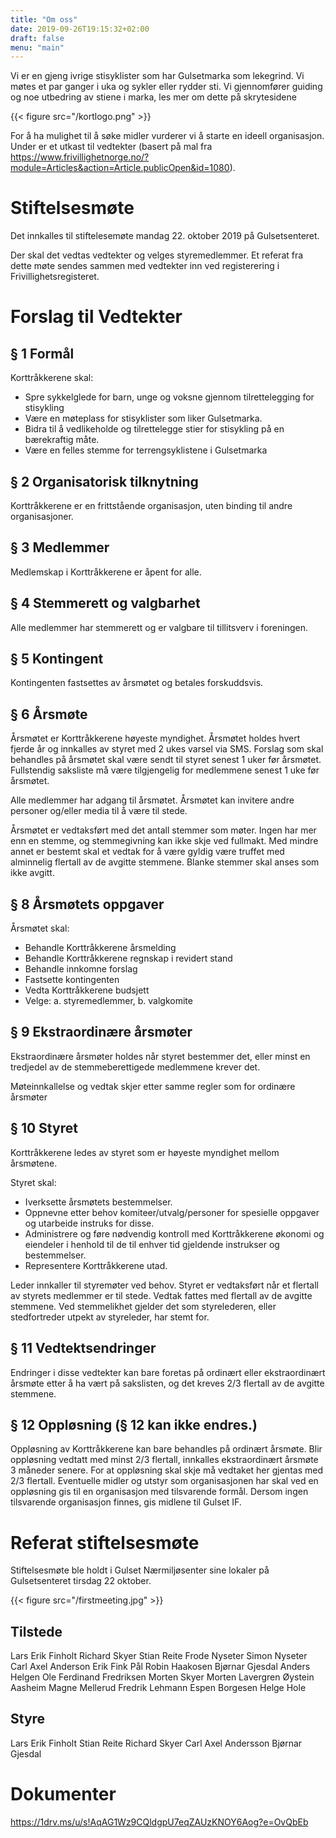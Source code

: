 ```yaml
---
title: "Om oss"
date: 2019-09-26T19:15:32+02:00
draft: false
menu: "main"
--- 
```


Vi er en gjeng ivrige stisyklister som har Gulsetmarka som lekegrind. Vi møtes et par ganger i uka og sykler eller rydder sti. Vi gjennomfører guiding og noe utbedring av stiene i marka, les mer om dette på skrytesidene

{{< figure src="/kortlogo.png" >}}

For å ha mulighet til å søke midler vurderer vi å starte en ideell organisasjon. Under er et utkast til vedtekter (basert på mal fra https://www.frivillighetnorge.no/?module=Articles&action=Article.publicOpen&id=1080).

# Stiftelsesmøte
Det innkalles til stiftelesemøte mandag 22. oktober 2019 på Gulsetsenteret.

Der skal det vedtas vedtekter og velges styremedlemmer. Et referat fra dette møte sendes sammen med vedtekter inn ved registerering i Frivillighetsregisteret.



# Forslag til Vedtekter

## § 1 Formål
Korttråkkerene skal: 

- Spre sykkelglede for barn, unge og voksne gjennom tilrettelegging for stisykling 
- Være en møteplass for stisyklister som liker Gulsetmarka. 
- Bidra til å vedlikeholde og tilrettelegge stier for stisykling på en bærekraftig måte. 
- Være en felles stemme for terrengsyklistene i Gulsetmarka 

## § 2 Organisatorisk tilknytning
Korttråkkerene er en frittstående organisasjon, uten binding til andre organisasjoner.

## § 3 Medlemmer
Medlemskap i Korttråkkerene er åpent for alle.

## § 4 Stemmerett og valgbarhet
Alle medlemmer har stemmerett og er valgbare til tillitsverv i foreningen.

## § 5 Kontingent
Kontingenten fastsettes av årsmøtet og betales forskuddsvis.

## § 6 Årsmøte
Årsmøtet er Korttråkkerene høyeste myndighet. Årsmøtet holdes hvert fjerde år og innkalles av styret med 2 ukes varsel via SMS. Forslag som skal behandles på årsmøtet skal være sendt til styret senest 1 uker før årsmøtet. Fullstendig saksliste må være tilgjengelig for medlemmene senest 1 uke før årsmøtet.

Alle medlemmer har adgang til årsmøtet. Årsmøtet kan invitere andre personer og/eller media til å være til stede.

Årsmøtet er vedtaksført med det antall stemmer som møter. Ingen har mer enn en stemme, og stemmegivning kan ikke skje ved fullmakt. Med mindre annet er bestemt skal et vedtak for å være gyldig være truffet med alminnelig flertall av de avgitte stemmene. Blanke stemmer skal anses som ikke avgitt.

## § 8 Årsmøtets oppgaver 
Årsmøtet skal:

- Behandle Korttråkkerene årsmelding
- Behandle Korttråkkerene regnskap i revidert stand
- Behandle innkomne forslag
- Fastsette kontingenten
- Vedta Korttråkkerene budsjett
- Velge:  a. styremedlemmer, b. valgkomite

## § 9 Ekstraordinære årsmøter
Ekstraordinære årsmøter holdes når styret bestemmer det, eller minst en tredjedel av de stemmeberettigede medlemmene krever det.

Møteinnkallelse og vedtak skjer etter samme regler som for ordinære årsmøter

## § 10 Styret
Korttråkkerene ledes av styret som er høyeste myndighet mellom årsmøtene.

Styret skal:

- Iverksette årsmøtets bestemmelser. 
- Oppnevne etter behov komiteer/utvalg/personer for spesielle oppgaver og utarbeide instruks for disse. 
- Administrere og føre nødvendig kontroll med Korttråkkerene økonomi og eiendeler i henhold til de til enhver tid gjeldende instrukser og bestemmelser. 
- Representere Korttråkkerene utad.

Leder innkaller til styremøter ved behov. Styret er vedtaksført når et flertall av styrets medlemmer er til stede. Vedtak fattes med flertall av de avgitte stemmene. Ved stemmelikhet gjelder det som styrelederen, eller stedfortreder utpekt av styreleder, har stemt for.

## § 11 Vedtektsendringer
Endringer i disse vedtekter kan bare foretas på ordinært eller ekstraordinært årsmøte etter å ha vært på sakslisten, og det kreves 2/3 flertall av de avgitte stemmene.

## § 12 Oppløsning (§ 12 kan ikke endres.)
Oppløsning av Korttråkkerene kan bare behandles på ordinært årsmøte. Blir oppløsning vedtatt med minst 2/3 flertall, innkalles ekstraordinært årsmøte 3 måneder senere. For at oppløsning skal skje må vedtaket her gjentas med 2/3 flertall. Eventuelle midler og utstyr som organisasjonen har skal ved en oppløsning gis til en organisasjon med tilsvarende formål. Dersom ingen tilsvarende organisasjon finnes, gis midlene til Gulset IF.








# Referat stiftelsesmøte

Stiftelsesmøte ble holdt i Gulset Nærmiljøsenter sine lokaler på Gulsetsenteret tirsdag 22 oktober.

{{< figure src="/firstmeeting.jpg" >}}

## Tilstede
Lars Erik Finholt
Richard Skyer
Stian Reite
Frode Nyseter
Simon Nyseter
Carl Axel Anderson
Erik Fink
Pål Robin Haakosen
Bjørnar Gjesdal
Anders Helgen
Ole Ferdinand Fredriksen
Morten Skyer
Morten Lavergren
Øystein Aasheim
Magne Mellerud
Fredrik Lehmann
Espen Borgesen
Helge Hole


## Styre
Lars Erik Finholt
Stian Reite
Richard Skyer
Carl Axel Andersson
Bjørnar Gjesdal

# Dokumenter

https://1drv.ms/u/s!AqAG1Wz9CQldgpU7eqZAUzKNOY6Aog?e=OvQbEb





